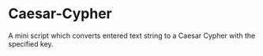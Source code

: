 # Caesar-Cypher
A mini script which converts entered text string to a Caesar Cypher with the specified key.
